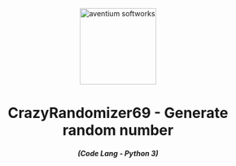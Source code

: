 <p align="center"><img src="logo.png" width="150px" height="150px" alt="aventium softworks"></p>

<h1 align="center">CrazyRandomizer69 - Generate random number</h1>

<em><h5 align="center">(Code Lang - Python 3)</h5></em>
